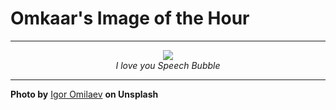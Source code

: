 # Omkaar's Image of the Hour

---

<div align="center">

<a href="https://unsplash.com/photos/i-love-you-a-valentines-day-message-lbYAXIIYIpQ">
  <img src="https://images.unsplash.com/photo-1743346853043-f14a1bf0f963?crop=entropy&cs=tinysrgb&fit=max&fm=jpg&ixid=M3w3NjA2Nzh8MHwxfHJhbmRvbXx8fHx8fHx8fDE3NTQwMzg4MDB8&ixlib=rb-4.1.0&q=80&w=1080" style="max-width:100%; height:auto;">
</a>

<br>
<i>I love you Speech Bubble</i>

</div>

---

**Photo by** [Igor Omilaev](https://unsplash.com/@omilaev) **on Unsplash**
